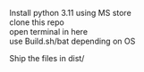 Install python 3.11 using MS store\
clone this repo\
open terminal in here\
use Build.sh/bat depending on OS

Ship the files in dist/
